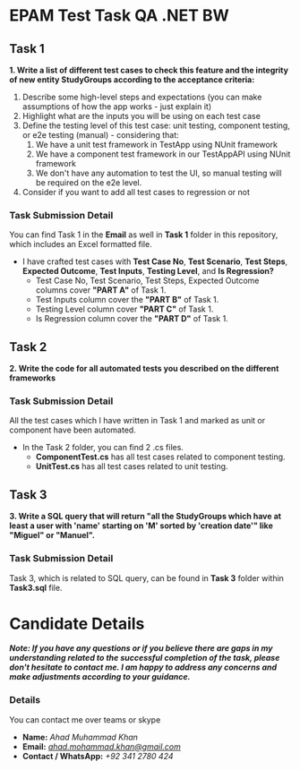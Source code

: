 # EPAM Test Task QA .NET BW

## Task 1
**1. Write a list of different test cases to check this feature and the integrity of new entity StudyGroups according to the acceptance criteria:**
   1. Describe some high-level steps and expectations (you can make assumptions of how the app works - just explain it)
   2. Highlight what are the inputs you will be using on each test case
   3. Define the testing level of this test case: unit testing, component testing, or e2e testing (manual) - considering that:
      1. We have a unit test framework in TestApp using NUnit framework
      2. We have a component test framework in our TestAppAPI using NUnit framework
      3. We don't have any automation to test the UI, so manual testing will be required on the e2e level.
   4. Consider if you want to add all test cases to regression or not

### Task Submission Detail
You can find Task 1 in the **Email** as well in **Task 1** folder in this repository, which includes an Excel formatted file.
* I have crafted test cases with **Test Case No**, **Test Scenario**, **Test Steps**, **Expected Outcome**, **Test Inputs**, **Testing Level**, and **Is Regression?**
  * Test Case No, Test Scenario, Test Steps, Expected Outcome columns cover **"PART A"** of Task 1.
  * Test Inputs column cover the **"PART B"** of Task 1.
  * Testing Level column cover **"PART C"** of Task 1.
  * Is Regression column cover the **"PART D"** of Task 1.

## Task 2
**2. Write the code for all automated tests you described on the different frameworks**

### Task Submission Detail
All the test cases which I have written in Task 1 and marked as unit or component have been automated.
* In the Task 2 folder, you can find 2 .cs files.
  * **ComponentTest.cs** has all test cases related to component testing.
  * **UnitTest.cs** has all test cases related to unit testing.

## Task 3
**3. Write a SQL query that will return "all the StudyGroups which have at least a user with 'name' starting on 'M' sorted by 'creation date'" like "Miguel" or "Manuel".**

### Task Submission Detail
Task 3, which is related to SQL query, can be found in **Task 3** folder within **Task3.sql** file.



# Candidate Details

***Note: If you have any questions or if you believe there are gaps in my understanding related to the successful completion of the task, please don't hesitate to contact me. I am happy to address any concerns and make adjustments according to your guidance.***

### Details
You can contact me over teams or skype
* **Name:** *Ahad Muhammad Khan*
* **Email:** *ahad.mohammad.khan@gmail.com*
* **Contact / WhatsApp:** *+92 341 2780 424*
